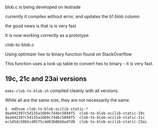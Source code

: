 
blob.c is being developed on lestrade

currently it compiles without error, and updates the b1 blob column

the good news is that is is very fast

It is now working correctly as a prototype

clob-to-blob.c

Using optimizer hex to binary function found on StackOverflow

This function uses a look up table to convert hex to binary - it is very fast.


## 19c, 21c and 23ai versions

`make-clob-to-blob.sh` compiled cleanly with all versions.

While all are the same size, they are not necessarily the same.

```text
$  md5sum clob-to-blob-ocilib-static-*
dea942397c5d135a16b9c7d4bc5894f5  clob-to-blob-ocilib-static-19c
dea942397c5d135a16b9c7d4bc5894f5  clob-to-blob-ocilib-static-21c
ec145dc50b5cd0575c4d63b8bb6ad7d0  clob-to-blob-ocilib-static-23ai
```




